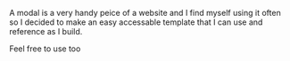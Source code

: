 A modal is a very handy peice of a website and I find myself using it often so I decided to make an easy accessable template that I can use and reference as I build.

Feel free to use too
